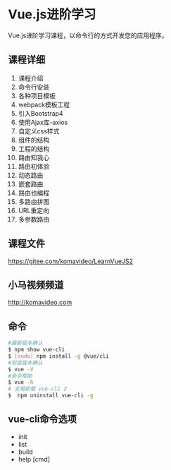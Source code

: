 Vue.js进阶学习
=============

Vue.js进阶学习课程，以命令行的方式开发您的应用程序。

## 课程详细

1. 课程介绍
2. 命令行安装
3. 各种项目模板
4. webpack模板工程
5. 引入Bootstrap4
6. 使用Ajax库-axios
7. 自定义css样式
8. 组件的结构
9. 工程的结构
10. 路由知我心
11. 路由初体验
12. 动态路由
13. 嵌套路由
14. 路由也编程
15. 多路由拼图
16. URL重定向
17. 多参数路由

## 课程文件

https://gitee.com/komavideo/LearnVueJS2

## 小马视频频道

http://komavideo.com

##  命令 
~~~bash
#最新版本确认
$ npm show vue-cli
$ [sudo] npm install -g @vue/cli
#安装版本确认
$ vue -V
#命令帮助
$ vue -h
# 全局卸载 vue-cli 2
$  npm uninstall vue-cli -g 
~~~

## vue-cli命令选项

* init
* list
* build
* help [cmd]
